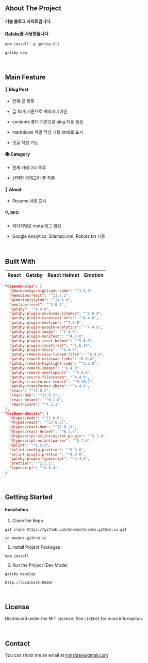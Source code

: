 <br />

## About The Project

#### 기술 블로그 사이트입니다.

#### [Gatsby](https://www.gatsbyjs.com/)를 사용했습니다.

```shell
npm install -g gatsby-cli
```

```shell
gatsby new
```

<br />

## Main Feature

#### 📝 Blog Post

- 전체 글 목록

- 글 10개 기준으로 페이지네이션

- contents 폴더 기준으로 slug 자동 생성

- markdown 파일 작성 내용 html로 표시

- 댓글 작성 기능

#### 📚 Category

- 전체 카테고리 목록

- 선택한 카테고리 글 목록

#### 💬 About

- Resume 내용 표시

#### 🔍 SEO

- 페이지별로 meta 태그 생성

- Google Analytics, Sitemap.xml, Robots.txt 사용 

<br />

## Built With

| React | Gatsby | React Helmet | Emotion |
| :---: | :----: | :----------: | :-----: |

```json
"dependencies": {
  "@deckdeckgo/highlight-code": "^3.6.0",
  "@emotion/react": "^11.7.1",
  "@emotion/styled": "^11.6.0",
  "emotion-reset": "^3.0.1",
  "gatsby": "^4.4.0",
  "gatsby-plugin-advanced-sitemap": "^2.0.0",
  "gatsby-plugin-canonical-urls": "^4.4.0",
  "gatsby-plugin-emotion": "^7.6.0",
  "gatsby-plugin-google-analytics": "^4.4.0",
  "gatsby-plugin-image": "^2.4.0",
  "gatsby-plugin-manifest": "^4.4.0",
  "gatsby-plugin-react-helmet": "^5.4.0",
  "gatsby-plugin-robots-txt": "^1.6.14",
  "gatsby-plugin-sharp": "^4.4.0",
  "gatsby-remark-copy-linked-files": "^5.4.0",
  "gatsby-remark-external-links": "0.0.4",
  "gatsby-remark-highlight-code": "^3.2.0",
  "gatsby-remark-images": "^6.4.0",
  "gatsby-remark-smartypants": "^5.4.0",
  "gatsby-source-filesystem": "^4.4.0",
  "gatsby-transformer-remark": "^5.10.2",
  "gatsby-transformer-sharp": "^4.4.0",
  "react": "^17.0.2",
  "react-dom": "^17.0.2",
  "react-helmet": "^6.1.0",
  "react-icons": "^4.3.1"
},
"devDependencies": {
  "@types/node": "^17.0.0",
  "@types/react": "^17.0.37",
  "@types/react-dom": "^17.0.11",
  "@types/react-helmet": "^6.1.4",
  "@typescript-eslint/eslint-plugin": "^5.7.0",
  "@typescript-eslint/parser": "^5.7.0",
  "eslint": "^8.5.0",
  "eslint-config-prettier": "^8.3.0",
  "eslint-plugin-prettier": "^4.0.0",
  "gatsby-plugin-typescript": "^4.4.0",
  "prettier": "^2.5.1",
  "typescript": "^4.5.4"
}
```

<br />

## Getting Started

#### Installation

1. Clone the Repo

```shell
git clone https://github.com/mnxmnz/mnxmnz.github.io.git
```

```shell
cd mnxmnz.github.io
```

2. Install Project Packages

```shell
npm install
```

3. Run the Project (Dev Mode)

```shell
gatsby develop

http://localhost:8000/
```

<br />

## License

Distributed under the MIT License. See `LICENSE` for more information.

<br />

## Contact

You can shoot me an email at <a href="mailto:minzidev@gmail.com">minzidev@gmail.com</a>
